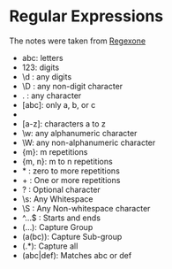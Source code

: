 # Regular Expressions

The notes were taken from [Regexone](https://regexone.com/)

- abc: letters
- 123: digits
- \d : any digits
- \D : any non-digit character
- . : any character
- [abc]: only a, b, or c 
- [^abc]: not a, b, nor c
- [a-z]: characters a to z
- \w: any alphanumeric character
- \W: any non-alphanumeric character
- {m}: m repetitions
- {m, n}: m to n repetitions
- \* : zero to more repetitions
- \+	: One or more repetitions
- ? : Optional character
- \s: Any Whitespace
- \S : Any Non-whitespace character
- ^…$ : Starts and ends
- (…): Capture Group
- (a(bc)): Capture Sub-group
- (.*): Capture all
- (abc|def): Matches abc or def